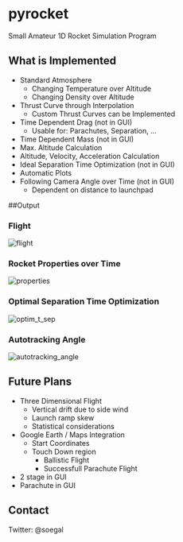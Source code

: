 pyrocket
========

Small Amateur 1D Rocket Simulation Program

## What is Implemented

* Standard Atmosphere
  * Changing Temperature over Altitude
  * Changing Density over Altitude
* Thrust Curve through Interpolation
  * Custom Thrust Curves can be Implemented
* Time Dependent Drag (not in GUI)
  * Usable for: Parachutes, Separation, ...
* Time Dependent Mass (not in GUI)
* Max. Altitude Calculation
* Altitude, Velocity, Acceleration Calculation
* Ideal Separation Time Optimization (not in GUI)
* Automatic Plots
* Following Camera Angle over Time (not in GUI)
  * Dependent on distance to launchpad

##Output

### Flight

![flight](https://raw.githubusercontent.com/Lageos/pyrocket/master/flight.png)

### Rocket Properties over Time

![properties](https://raw.githubusercontent.com/Lageos/pyrocket/master/rocket_properties.png)

### Optimal Separation Time Optimization

![optim_t_sep](https://raw.githubusercontent.com/Lageos/pyrocket/master/t_sep_altitude.png)

### Autotracking Angle

![autotracking_angle](https://raw.githubusercontent.com/Lageos/pyrocket/master/autotracking.png)

## Future Plans

* Three Dimensional Flight
  * Vertical drift due to side wind
  * Launch ramp skew
  * Statistical considerations
* Google Earth / Maps Integration
  * Start Coordinates
  * Touch Down region
    * Ballistic Flight
    * Successfull Parachute Flight
* 2 stage in GUI
* Parachute in GUI

## Contact
Twitter: @soegal
